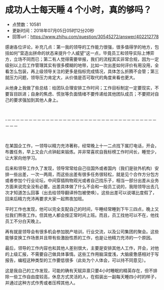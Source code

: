 # 成功人士每天睡 4 个小时，真的够吗？
- 点赞数：10581
- 更新时间：2018年07月05日05时12分20秒
- 回答url：https://www.zhihu.com/question/30545272/answer/402212778
<body>
 <p data-pid="x3Zx8Ec3">感谢各位评论，补充几点：第一我的领导的工作能力很强，很多值得学的地方，包括如何"营造出拼命的状态来提升个人威望"这一点，毕竟员工和领导实际上博弈方，立场不同而已；第二有人觉得需要举报，我们的流程其实非常合规，因为一定级别以上后工作管理其实有很多模糊的地带，比如一次出差如何评价有用没用，全看怎么包装，再上级领导关注的更多是指标完成情况，具体怎么折腾不会管；第三就压力问题，领导压力肯定大，从价值是否可取代的角度来看也更大。</p>
 <p data-pid="Xu3vfOJO">从他身上我做了些总结：给团队合理安排工作时间；工作目标制定一定要现实，不要盲目跃进；自身的焦虑、慌张等负面情绪不要传递给其他团队成员；不要把对自己的要求强加到其他人身上。</p>
 <p class="ztext-empty-paragraph"><br></p>
 <p data-pid="wkBPFrl5">-－－－－－－－－－－－－－－－－－－－－－－－－－－－－－－－－－－－－－－</p>
 <p class="ztext-empty-paragraph"><br></p>
 <p data-pid="-i_SN90f">在某国企工作，一领导以精力充沛著称，经常晚上十一二点找下属打电话，开会，布置任务，早上又会六点钟起来锻炼。并非常喜欢自我标榜工作时间长，睡觉少，让大家向他学习。</p>
 <p data-pid="mJyBernZ">后来和领导工作久了发现，领导常常给自己往国外或者国内（我们是驻外机构）安排一些出差，一次一两周，而这些出差有很多任务很轻松，就是见个合作方分包方或者参加个行业论坛，中间穿插购物观光或者自己找乐子，相当一部分出差从业务方面来说完全没有必要。出差具体做了什么不会和一般员工说的，我陪领导出去几次才知道怎么回事（出去给领导翻译拎包被使唤）。这些出差可以说堪比度假了，回来后精力充沛再要求大家一起熬夜加班。</p>
 <p data-pid="Odal-aBD">平时工作也发现，他可以完全支配自己的时间，午睡经常睡到下午三四点，晚上又拉我们熬夜工作。但其他人都会按正常时间上班。而且，员工找他可以不在，他找员工不分白天晚上。</p>
 <p data-pid="lDNGCSwD">再有就是领导会有很多机会参加脱产培训，行业交流，以及公司集团的聚会。这些能够变换工作场景并且带有些激励性质的工作，也是让他精力充沛的一个原因。</p>
 <p data-pid="o7NW0I5T">最后，领导的工作内容也和其他人差别很大，主要是安排其他人工作，开会，对他的上级汇报，不需要自己做具体事情。这些工作用脑深度浅，大脑疲惫感相对于写报告，编程这种类型的工作要低很多（此处为个人体会，可以持不同意见）。</p>
 <p data-pid="dIqvn_iU">这是我自己的工作发现，可能的确有天赋异禀只要4小时睡眠的精英存在，但不排除一些工作自由度较高，休息方式灵活的人，在假装出一副每天睡四小时的样子，并通过这种方式作秀或者压榨其他人。</p>
</body>
